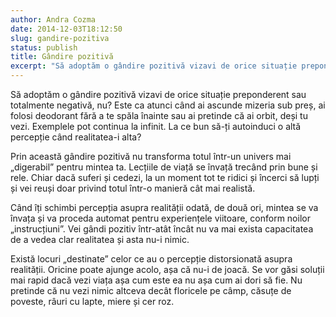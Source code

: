 ```yaml
---
author: Andra Cozma
date: 2014-12-03T18:12:50
slug: gandire-pozitiva
status: publish
title: Gândire pozitivă
excerpt: "Să adoptăm o gândire pozitivă vizavi de orice situație preponderent sau totalmente negativă, nu? Este ca atunci când ai ascunde  "
---
```

Să adoptăm o gândire pozitivă vizavi de orice situație preponderent sau totalmente negativă, nu? Este ca atunci când ai ascunde mizeria sub preș, ai folosi deodorant fără a te spăla înainte sau ai pretinde că ai orbit, deși tu vezi. Exemplele pot continua la infinit. La ce bun să-ți autoinduci o altă percepție când realitatea-i alta?

Prin această gândire pozitivă nu transforma totul într-un univers mai „digerabil” pentru mintea ta. Lecțiile de viață se învață trecând prin bune și rele. Chiar dacă suferi și cedezi, la un moment tot te ridici și încerci să lupți și vei reuși doar privind totul într-o manieră cât mai realistă.

Când îți schimbi percepția asupra realității odată, de două ori, mintea se va învața și va proceda automat pentru experiențele viitoare, conform noilor „instrucțiuni”. Vei gândi pozitiv într-atât încât nu va mai exista capacitatea de a vedea clar realitatea și asta nu-i nimic.

Există locuri „destinate” celor ce au o percepție distorsionată asupra realității. Oricine poate ajunge acolo, așa că nu-i de joacă. Se vor găsi soluții mai rapid dacă vezi viața așa cum este ea nu așa cum ai dori să fie. Nu pretinde că nu vezi nimic altceva decât floricele pe câmp, căsuțe de poveste, râuri cu lapte, miere și cer roz.
    